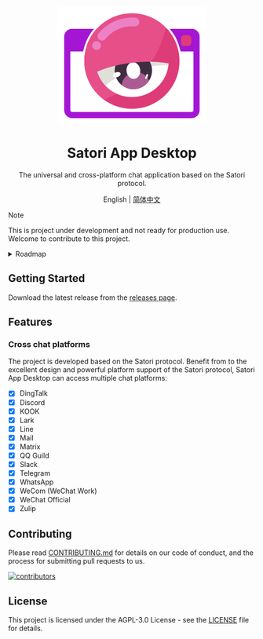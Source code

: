 <div align="center">

[![Satori App for Desktop](.github/sad-logo.png)](https://github.com/Lipraty/satori-desktop)

# Satori App Desktop

The universal and cross-platform chat application based on the Satori protocol.

English | [简体中文](./README_CN.md)

</div>

> [!NOTE]
> This is project under development and not ready for production use. Welcome to contribute to this project.

<details>

<summary>Roadmap</summary>

## Roadmap

### Desktop App

- Roadmap: [click here](https://github.com/users/Lipraty/projects/1)
- Todo list: [click here](https://github.com/users/Lipraty/projects/2)

### Satori App Server(SAS)

- Roadmap: TODO
- Todo list: TODO
- Documentation: TODO

### UI Design

- [JSDesign](https://js.design/f/YcrbVO?p=jl2EY3zpvG&mode=design)

## Technologies

- [Cordis](https://github.com/cordiverse/cordis): Meta-Framework for Modern Applications.
- [Satori](https://github.com/satorijs/satori): THe universal messager protocol.
- [Electron](https://www.electronjs.org/): Open-source framework developed and maintained by GitHub.

</details>

## Getting Started

Download the latest release from the [releases page]().

## Features

### Cross chat platforms

The project is developed based on the Satori protocol. Benefit from to the excellent design and powerful platform support of the Satori protocol, Satori App Desktop can access multiple chat platforms:

- [x] DingTalk
- [x] Discord
- [x] KOOK
- [x] Lark
- [x] Line
- [x] Mail
- [x] Matrix
- [x] QQ Guild
- [x] Slack
- [x] Telegram
- [x] WhatsApp
- [x] WeCom (WeChat Work)
- [x] WeChat Official
- [x] Zulip

## Contributing

Please read [CONTRIBUTING.md](CONTRIBUTING.md) for details on our code of conduct, and the process for submitting pull requests to us.

[![contributors](https://contrib.rocks/image?repo=Lipraty/satori-desktop)](https://github.com/Lipraty/satori-desktop/graphs/contributors)

## License

This project is licensed under the AGPL-3.0 License - see the [LICENSE](LICENSE) file for details.
